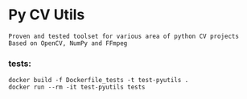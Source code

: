 # Py CV Utils
    Proven and tested toolset for various area of python CV projects
    Based on OpenCV, NumPy and FFmpeg

### tests:

    docker build -f Dockerfile_tests -t test-pyutils .
    docker run --rm -it test-pyutils tests
